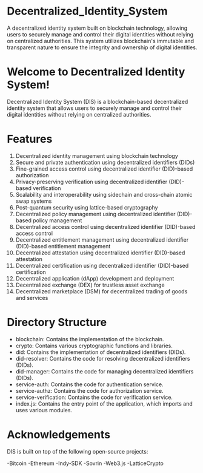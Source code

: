 # Decentralized_Identity_System
A decentralized identity system built on blockchain technology, allowing users to securely manage and control their digital identities without relying on centralized authorities. This system utilizes blockchain's immutable and transparent nature to ensure the integrity and ownership of digital identities.

# Welcome to Decentralized Identity System!
Decentralized Identity System (DIS) is a blockchain-based decentralized identity system that allows users to securely manage and control their digital identities without relying on centralized authorities.

# Features
1. Decentralized identity management using blockchain technology
2. Secure and private authentication using decentralized identifiers (DIDs)
3. Fine-grained access control using decentralized identifier (DID)-based authorization
4. Privacy-preserving verification using decentralized identifier (DID)-based verification
5. Scalability and interoperability using sidechain and cross-chain atomic swap systems
6. Post-quantum security using lattice-based cryptography
7. Decentralized policy management using decentralized identifier (DID)-based policy management
8. Decentralized access control using decentralized identifier (DID)-based access control
9. Decentralized entitlement management using decentralized identifier (DID)-based entitlement management
10. Decentralized attestation using decentralized identifier (DID)-based attestation
11. Decentralized certification using decentralized identifier (DID)-based certification
12. Decentralized application (dApp) development and deployment
13. Decentralized exchange (DEX) for trustless asset exchange
14. Decentralized marketplace (DSM) for decentralized trading of goods and services

# Directory Structure
- blockchain: Contains the implementation of the blockchain.
- crypto: Contains various cryptographic functions and libraries.
- did: Contains the implementation of decentralized identifiers (DIDs).
- did-resolver: Contains the code for resolving decentralized identifiers (DIDs).
- did-manager: Contains the code for managing decentralized identifiers (DIDs).
- service-auth: Contains the code for authentication service.
- service-authz: Contains the code for authorization service.
- service-verification: Contains the code for verification service.
- index.js: Contains the entry point of the application, which imports and uses various modules.

# Acknowledgements
DIS is built on top of the following open-source projects:

-Bitcoin
-Ethereum
-Indy-SDK
-Sovrin
-Web3.js
-LatticeCrypto
